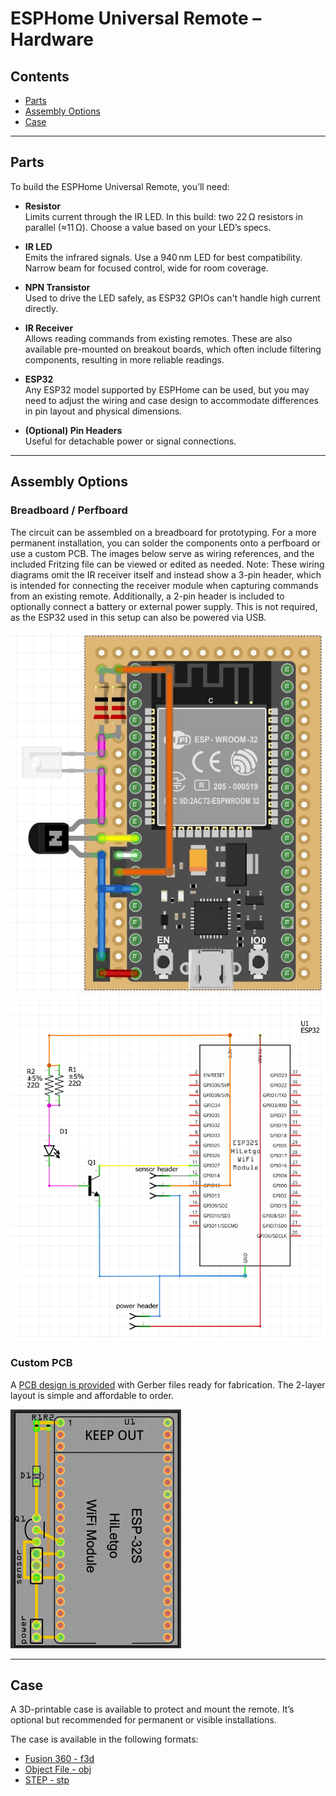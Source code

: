 # ESPHome Universal Remote – Hardware

## Contents

- [Parts](#parts)
- [Assembly Options](#assembly-options)
- [Case](#case)

---

## Parts

To build the ESPHome Universal Remote, you’ll need:

- **Resistor**  
  Limits current through the IR LED. In this build: two 22 Ω resistors in parallel (≈11 Ω). Choose a value based on your LED’s specs.

- **IR LED**  
  Emits the infrared signals. Use a 940 nm LED for best compatibility. Narrow beam for focused control, wide for room coverage.

- **NPN Transistor**  
  Used to drive the LED safely, as ESP32 GPIOs can't handle high current directly.

- **IR Receiver**  
  Allows reading commands from existing remotes. These are also available pre-mounted on breakout boards, which often include filtering components, resulting in more reliable readings.

- **ESP32**  
    Any ESP32 model supported by ESPHome can be used, but you may need to adjust the wiring and case design to accommodate differences in pin layout and physical dimensions.

- **(Optional) Pin Headers**  
  Useful for detachable power or signal connections.

---

## Assembly Options

### Breadboard / Perfboard

The circuit can be assembled on a breadboard for prototyping. For a more permanent installation, you can solder the components onto a perfboard or use a custom PCB.
The images below serve as wiring references, and the included Fritzing file can be viewed or edited as needed.
Note: These wiring diagrams omit the IR receiver itself and instead show a 3-pin header, which is intended for connecting the receiver module when capturing commands from an existing remote.
Additionally, a 2-pin header is included to optionally connect a battery or external power supply. This is not required, as the ESP32 used in this setup can also be powered via USB.

![perfboard](perfboard.png)  
![schematics](schematics.png)

### Custom PCB

A [PCB design is provided](hardware/PCB) with Gerber files ready for fabrication. The 2-layer layout is simple and affordable to order.

![pcb](pcb.png)

---

## Case

A 3D-printable case is available to protect and mount the remote. It’s optional but recommended for permanent or visible installations.

The case is available in the following formats:
- [Fusion 360 - f3d](hardware/case/f3d)
- [Object File - obj](hardware/case/obj)
- [STEP - stp](hardware/case/stp)
